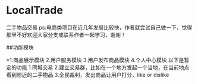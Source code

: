 # LocalTrade
二手物品交易
ps:电商类项目在近几年发展比较快，作者就尝试自己做一下，觉得那里不好欢迎大家分支或联系作者一起学习，谢谢！

##功能模块

*1.商品展示模块
2.用户服务模块
3.用户发布商品模块
4.个人中心模块
以下是暂定的功能
1.同城交易
2.建立交易群，比如在一个地方发起一个当地，在当前地点看到附近的二手物品
3.全民裁判，发出商品让用户打分，like or dislike

